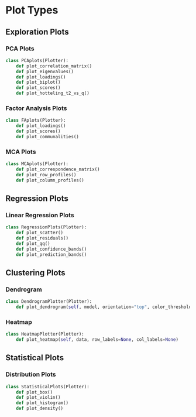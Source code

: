# Plot Types

## Exploration Plots

### PCA Plots
```python
class PCAplots(Plotter):
    def plot_correlation_matrix()
    def plot_eigenvalues()
    def plot_loadings()
    def plot_biplot()
    def plot_scores()
    def plot_hotteling_t2_vs_q()
```

### Factor Analysis Plots
```python
class FAplots(Plotter):
    def plot_loadings()
    def plot_scores()
    def plot_communalities()
```

### MCA Plots
```python
class MCAplots(Plotter):
    def plot_correspondence_matrix()
    def plot_row_profiles()
    def plot_column_profiles()
```

## Regression Plots

### Linear Regression Plots
```python
class RegressionPlots(Plotter):
    def plot_scatter()
    def plot_residuals()
    def plot_qq()
    def plot_confidence_bands()
    def plot_prediction_bands()
```

## Clustering Plots

### Dendrogram
```python
class DendrogramPlotter(Plotter):
    def plot_dendrogram(self, model, orientation="top", color_threshold=None)
```

### Heatmap
```python
class HeatmapPlotter(Plotter):
    def plot_heatmap(self, data, row_labels=None, col_labels=None)
```

## Statistical Plots

### Distribution Plots
```python
class StatisticalPlots(Plotter):
    def plot_box()
    def plot_violin()
    def plot_histogram()
    def plot_density()
```
